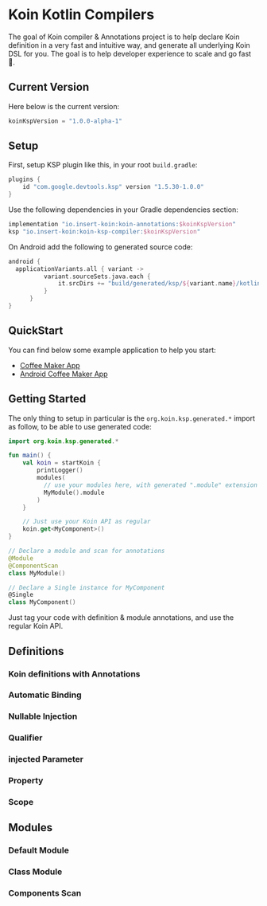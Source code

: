 # Koin Kotlin Compilers

The goal of Koin compiler & Annotations project is to help declare Koin definition in a very fast and intuitive way, and generate all underlying Koin DSL for you. The goal is to help developer experience to scale and go fast 🚀.

## Current Version

Here below is the current version:

```kotlin
koinKspVersion = "1.0.0-alpha-1"
```

## Setup

First, setup KSP plugin like this, in your root `build.gradle`:

```kotlin
plugins {
    id "com.google.devtools.ksp" version "1.5.30-1.0.0"
}
```

Use the following dependencies in your Gradle dependencies section:

```kotlin
implementation "io.insert-koin:koin-annotations:$koinKspVersion"
ksp "io.insert-koin:koin-ksp-compiler:$koinKspVersion"
```

On Android add the following to generated source code:

```kotlin
android {
  applicationVariants.all { variant ->
          variant.sourceSets.java.each {
              it.srcDirs += "build/generated/ksp/${variant.name}/kotlin"
          }
      }
}
```

## QuickStart

You can find below some example application to help you start:
- [Coffee Maker App]()
- [Android Coffee Maker App]()

## Getting Started

The only thing to setup in particular is the `org.koin.ksp.generated.*` import as follow, to be able to use generated code:

```kotlin
import org.koin.ksp.generated.*

fun main() {
    val koin = startKoin {
        printLogger()
        modules(
          // use your modules here, with generated ".module" extension on classes
          MyModule().module
        )
    }

    // Just use your Koin API as regular
    koin.get<MyComponent>()
}

// Declare a module and scan for annotations
@Module
@ComponentScan
class MyModule()

// Declare a Single instance for MyComponent
@Single
class MyComponent()
```

Just tag your code with definition & module annotations, and use the regular Koin API.

## Definitions

### Koin definitions with Annotations

### Automatic Binding

### Nullable Injection

### Qualifier

### injected Parameter

### Property

### Scope

## Modules

### Default Module

### Class Module

### Components Scan
